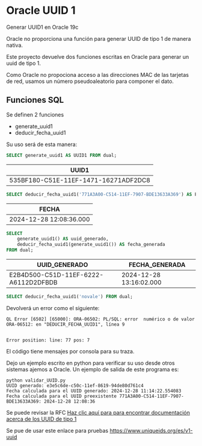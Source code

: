 # Oracle UUID 1
Generar UUID1 en Oracle 19c

Oracle no proporciona una función para generar UUID de tipo 1 de manera nativa.

Este proyecto devuelve dos funciones escritas en Oracle para generar  un uuid de tipo 1.

Como Oracle no propociona acceso a las direcciones MAC de las tarjetas de red, usamos un número pseudoaleatorio para componer el dato.

## Funciones SQL

Se definen 2 funciones

* generate_uuid1
* deducir_fecha_uuid1

Su uso será de esta manera:

```sql
SELECT generate_uuid1 AS UUID1 FROM dual;
```
|UUID1|
|-----|
|535BF180-C51E-11EF-1471-16271ADF2DC8|

```sql
SELECT deducir_fecha_uuid1('771A3A00-C514-11EF-7907-BDE13633A369') AS FECHA FROM dual;
```
|FECHA|
|-----|
|2024-12-28 12:08:36.000|

```sql
SELECT 
    generate_uuid1() AS uuid_generado,
    deducir_fecha_uuid1(generate_uuid1()) AS fecha_generada
FROM dual;
```
|UUID_GENERADO|FECHA_GENERADA|
|-------------|--------------|
|E2B4D500-C51D-11EF-6222-A6112D2DFBDB|2024-12-28 13:16:02.000|


```sql
SELECT deducir_fecha_uuid1('novale') FROM dual;
```
Devolverá un error como el siguiente:
```
QL Error [6502] [65000]: ORA-06502: PL/SQL: error  numérico o de valor
ORA-06512: en "DEDUCIR_FECHA_UUID1", línea 9


Error position: line: 77 pos: 7
```

El código tiene mensajes por consola para su traza.

Dejo un ejemplo escrito en python para verificar su uso desde otros sistemas ajemos a Oracle. Un ejemplo de salida de este programa es:

```
python validar_UUID.py 
UUID generado: e3e5c6de-c50c-11ef-8619-94de80d761c4
Fecha calculada para el UUID generado: 2024-12-28 11:14:22.554083
Fecha calculada para el UUID preexistente 771A3A00-C514-11EF-7907-BDE13633A369: 2024-12-28 12:08:36
```

Se puede revisar la RFC 
<a href="https://datatracker.ietf.org/doc/html/rfc4122#section-4.2.1" target="_blank">Haz clic aquí para para encontrar documentación acerca de los UUID de tipo 1</a>

 

Se pue de usar este enlace para pruebas https://www.uniqueids.org/es/v1-uuid




